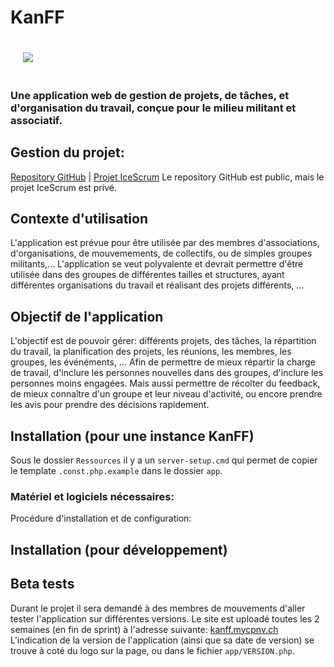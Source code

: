 # KanFF

<img src="https://raw.githubusercontent.com/samuelroland/KanFF/master/ressources/logo/exports/KanFF_Logo.svg" style="padding: 20px;">

### Une application web de gestion de projets, de tâches, et d'organisation du travail, conçue pour le milieu militant et associatif.

## Gestion du projet:
[Repository GitHub](https://github.com/samuelroland/KanFF) | [Projet IceScrum](https://cloud.icescrum.com/p/PWB2AGDC)
Le repository GitHub est public, mais le projet IceScrum est privé.

## Contexte d'utilisation
L'application est prévue pour être utilisée par des membres d'associations, d'organisations, de mouvemements, de collectifs, ou de simples groupes militants,... L'application se veut polyvalente et devrait permettre d'être utilisée dans des groupes de différentes tailles et structures, ayant différentes organisations du travail et réalisant des projets différents, ...

## Objectif de l'application
L'objectif est de pouvoir gérer: différents projets, des tâches, la répartition du travail, la planification des projets, les réunions, les membres, les groupes, les événéments, ... Afin de permettre de mieux répartir la charge de travail, d'inclure les personnes nouvelles dans des groupes, d'inclure les personnes moins engagées. Mais aussi permettre de récolter du feedback, de mieux connaître d'un groupe et leur niveau d'activité, ou encore prendre les avis pour prendre des décisions rapidement.

## Installation (pour une instance KanFF)
Sous le dossier `Ressources` il y a un `server-setup.cmd` qui permet de copier le template `.const.php.example` dans le dossier `app`.

### Matériel et logiciels nécessaires:

Procédure d'installation et de configuration:
## Installation (pour développement)


## Beta tests
Durant le projet il sera demandé à des membres de mouvements d'aller tester l'application sur différentes versions.
Le site est uploadé toutes les 2 semaines (en fin de sprint) à l'adresse suivante: [kanff.mycpnv.ch](kanff.mycpnv.ch)
L'indication de la version de l'application (ainsi que sa date de version) se trouve à coté du logo sur la page, ou dans le fichier `app/VERSION.php`.